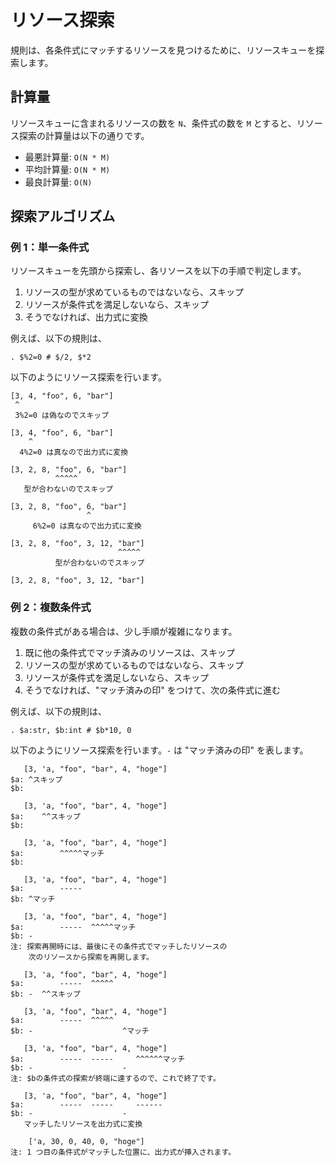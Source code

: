 # リソース探索

規則は、各条件式にマッチするリソースを見つけるために、リソースキューを探索します。

## 計算量

リソースキューに含まれるリソースの数を `N`、条件式の数を `M` とすると、リソース探索の計算量は以下の通りです。

- 最悪計算量: `O(N * M)`
- 平均計算量: `O(N * M)`
- 最良計算量: `O(N)`

## 探索アルゴリズム

### 例 1：単一条件式

リソースキューを先頭から探索し、各リソースを以下の手順で判定します。

1. リソースの型が求めているものではないなら、スキップ
2. リソースが条件式を満足しないなら、スキップ
3. そうでなければ、出力式に変換

例えば、以下の規則は、

```
. $%2=0 # $/2, $*2
```

以下のようにリソース探索を行います。

```
[3, 4, "foo", 6, "bar"]
 ^
 3%2=0 は偽なのでスキップ

[3, 4, "foo", 6, "bar"]
    ^
  4%2=0 は真なので出力式に変換

[3, 2, 8, "foo", 6, "bar"]
          ^^^^^
   型が合わないのでスキップ

[3, 2, 8, "foo", 6, "bar"]
                 ^
     6%2=0 は真なので出力式に変換

[3, 2, 8, "foo", 3, 12, "bar"]
                        ^^^^^
          型が合わないのでスキップ

[3, 2, 8, "foo", 3, 12, "bar"]
```

### 例 2：複数条件式

複数の条件式がある場合は、少し手順が複雑になります。

1. 既に他の条件式でマッチ済みのリソースは、スキップ
1. リソースの型が求めているものではないなら、スキップ
2. リソースが条件式を満足しないなら、スキップ
3. そうでなければ、"マッチ済みの印" をつけて、次の条件式に進む

例えば、以下の規則は、

```
. $a:str, $b:int # $b*10, 0
```

以下のようにリソース探索を行います。`-` は "マッチ済みの印" を表します。

```
   [3, 'a, "foo", "bar", 4, "hoge"]
$a: ^スキップ
$b:

   [3, 'a, "foo", "bar", 4, "hoge"]
$a:    ^^スキップ
$b:

   [3, 'a, "foo", "bar", 4, "hoge"]
$a:        ^^^^^マッチ
$b:

   [3, 'a, "foo", "bar", 4, "hoge"]
$a:        -----
$b: ^マッチ

   [3, 'a, "foo", "bar", 4, "hoge"]
$a:        -----  ^^^^^マッチ
$b: -
注: 探索再開時には、最後にその条件式でマッチしたリソースの
    次のリソースから探索を再開します。

   [3, 'a, "foo", "bar", 4, "hoge"]
$a:        -----  ^^^^^
$b: -  ^^スキップ

   [3, 'a, "foo", "bar", 4, "hoge"]
$a:        -----  ^^^^^
$b: -                    ^マッチ

   [3, 'a, "foo", "bar", 4, "hoge"]
$a:        -----  -----     ^^^^^^マッチ
$b: -                    -
注: $bの条件式の探索が終端に達するので、これで終了です。

   [3, 'a, "foo", "bar", 4, "hoge"]
$a:        -----  -----     ------
$b: -                    -
   マッチしたリソースを出力式に変換

    ['a, 30, 0, 40, 0, "hoge"]
注: 1 つ目の条件式がマッチした位置に、出力式が挿入されます。
```









